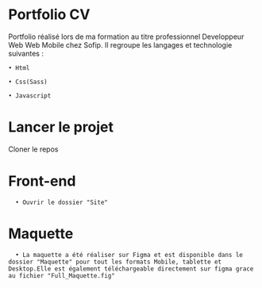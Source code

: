# Portfolio CV

Portfolio réalisé lors de ma formation au titre professionnel Developpeur Web Web Mobile chez Sofip.
Il regroupe les langages et technologie suivantes : 

    • Html
    
    • Css(Sass)

    • Javascript

# Lancer le projet

Cloner le repos

# Front-end
      • Ouvrir le dossier "Site"

# Maquette
  
      • La maquette a été réaliser sur Figma et est disponible dans le dossier "Maquette" pour tout les formats Mobile, tablette et Desktop.Elle est également téléchargeable directement sur figma grace au fichier "Full_Maquette.fig"
